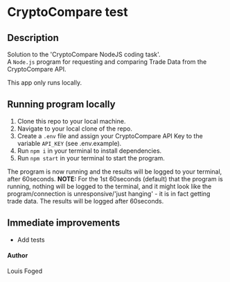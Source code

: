 # CryptoCompare test

## Description

Solution to the 'CryptoCompare NodeJS coding task'.  
A `Node.js` program for requesting and comparing Trade Data from the CryptoCompare API.

This app only runs locally.

## Running program locally

1. Clone this repo to your local machine.
2. Navigate to your local clone of the repo.
3. Create a `.env` file and assign your CryptoCompare API Key to the variable `API_KEY` (see .env.example).
4. Run `npm i` in your terminal to install dependencies.
5. Run `npm start` in your terminal to start the program.

The program is now running and the results will be logged to your terminal, after 60seconds.
**NOTE:** For the 1st 60seconds (default) that the program is running, nothing will be logged to the terminal, and it might look like the program/connection is unresponsive/'just hanging' - it is in fact getting trade data. The results will be logged after 60seconds.

## Immediate improvements

-   Add tests

#### Author

Louis Foged